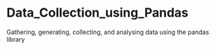 # Data_Collection_using_Pandas

Gathering, generating, collecting, and analysing data using the pandas library
